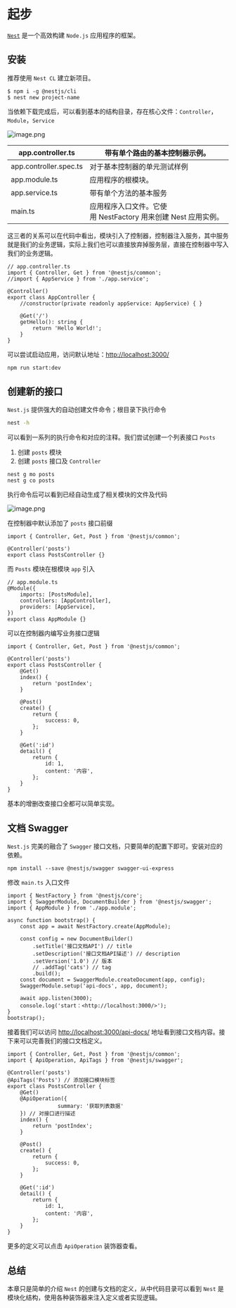 # 起步

[`Nest`](https://docs.nestjs.com/) 是一个高效构建 `Node.js` 应用程序的框架。

## 安装

推荐使用 `Nest CL` 建立新项目。

```
$ npm i -g @nestjs/cli
$ nest new project-name
```

当依赖下载完成后，可以看到基本的结构目录，存在核心文件：`Controller`，`Module`，`Service`


![image.png](https://p6-juejin.byteimg.com/tos-cn-i-k3u1fbpfcp/aea51adcaa664ea5a06be0a266e5938a~tplv-k3u1fbpfcp-watermark.image?)

| app.controller.ts      | 带有单个路由的基本控制器示例。                          |
| ---------------------- | ---------------------------------------- |
| app.controller.spec.ts | 对于基本控制器的单元测试样例                           |
| app.module.ts          | 应用程序的根模块。                                |
| app.service.ts         | 带有单个方法的基本服务                              |
| main.ts                | 应用程序入口文件。它使用 NestFactory 用来创建 Nest 应用实例。 |

这三者的关系可以在代码中看出，模块引入了控制器，控制器注入服务，其中服务就是我们的业务逻辑，实际上我们也可以直接放弃掉服务层，直接在控制器中写入我们的业务逻辑。

```TS
// app.controller.ts
import { Controller, Get } from '@nestjs/common';
//import { AppService } from './app.service';

@Controller()
export class AppController {
    //constructor(private readonly appService: AppService) { }

    @Get('/')
    getHello(): string {
        return 'Hello World!';
    }
}
```

可以尝试启动应用，访问默认地址：[](http://localhost:3000/)<http://localhost:3000/>

```bash
npm run start:dev
```

## 创建新的接口

`Nest.js` 提供强大的自动创建文件命令；根目录下执行命令

```bash
nest -h
```

可以看到一系列的执行命令和对应的注释。我们尝试创建一个列表接口 `Posts`

1.  创建 `posts` 模块
1.  创建 `posts` 接口及 `Controller`

```
nest g mo posts
nest g co posts
```

执行命令后可以看到已经自动生成了相关模块的文件及代码


![image.png](https://p9-juejin.byteimg.com/tos-cn-i-k3u1fbpfcp/251caa89f59d4ab082732460acf14423~tplv-k3u1fbpfcp-watermark.image?)

在控制器中默认添加了 `posts` 接口前缀

```TS
import { Controller, Get, Post } from '@nestjs/common';

@Controller('posts')
export class PostsController {}
```

而 `Posts` 模块在根模块 `app` 引入

```TS
// app.module.ts
@Module({
    imports: [PostsModule],
    controllers: [AppController],
    providers: [AppService],
})
export class AppModule {}
```

可以在控制器内编写业务接口逻辑

```TS
import { Controller, Get, Post } from '@nestjs/common';

@Controller('posts')
export class PostsController {
    @Get()
    index() {
        return 'postIndex';
    }

    @Post()
    create() {
        return {
            success: 0,
        };
    }

    @Get(':id')
    detail() {
        return {
            id: 1,
            content: '内容',
        };
    }
}
```

基本的增删改查接口全都可以简单实现。

## 文档 Swagger

`Nest.js` 完美的融合了 `Swagger` 接口文档，只要简单的配置下即可。安装对应的依赖。

```
npm install --save @nestjs/swagger swagger-ui-express
```

修改 `main.ts` 入口文件

```TS
import { NestFactory } from '@nestjs/core';
import { SwaggerModule, DocumentBuilder } from '@nestjs/swagger';
import { AppModule } from './app.module';

async function bootstrap() {
    const app = await NestFactory.create(AppModule);

    const config = new DocumentBuilder()
        .setTitle('接口文档API') // title
        .setDescription('接口文档API描述') // description
        .setVersion('1.0') // 版本
        // .addTag('cats') // tag
        .build();
    const document = SwaggerModule.createDocument(app, config);
    SwaggerModule.setup('api-docs', app, document);

    await app.listen(3000);
    console.log('start：<http://localhost:3000/>');
}
bootstrap();
```

接着我们可以访问 [](http://localhost:3000/api-docs/)<http://localhost:3000/api-docs/> 地址看到接口文档内容。接下来可以完善我们的接口文档定义。

```TS
import { Controller, Get, Post } from '@nestjs/common';
import { ApiOperation, ApiTags } from '@nestjs/swagger';

@Controller('posts')
@ApiTags('Posts') // 添加接口模块标签
export class PostsController {
    @Get()
    @ApiOperation({
				summary: '获取列表数据'
    }) // 对接口进行描述
    index() {
        return 'postIndex';
    }

    @Post()
    create() {
        return {
            success: 0,
        };
    }

    @Get(':id')
    detail() {
        return {
            id: 1,
            content: '内容',
        };
    }
}
```

更多的定义可以点击 `ApiOperation` 装饰器查看。

## 总结

本章只是简单的介绍 `Nest` 的创建与文档的定义，从中代码目录可以看到 `Nest` 是模块化结构，使用各种装饰器来注入定义或者实现逻辑。